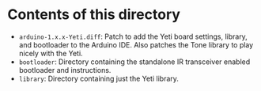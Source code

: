 # Contents of this directory

* `arduino-1.x.x-Yeti.diff`: Patch to add the Yeti board settings, library,
  and bootloader to the Arduino IDE. Also patches the Tone library to
  play nicely with the Yeti.
* `bootloader`: Directory containing the standalone IR transceiver
  enabled bootloader and instructions.
* `library`: Directory containing just the Yeti library.

